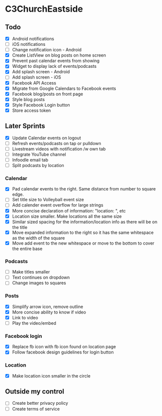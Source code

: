 # C3ChurchEastside

## Todo

- [x] Android notifications
- [ ] iOS notifications
- [ ] Change notification icon - Android
- [x] Create ListView on blog posts on home screen
- [x] Prevent past calendar events from showing
- [x] Widget to display lack of events/podcasts
- [x] Add splash screen - Android
- [ ] Add splash screen - iOS
- [X] Facebook API Access
- [x] Migrate from Google Calendars to Facebook events
- [x] Facebook blog/posts on front page
- [x] Style blog posts
- [x] Style Facebook Login button
- [x] Store access token

## Later Sprints

- [x] Update Calendar events on logout
- [ ] Refresh events/podcasts on tap or pulldown
- [ ] Livestream videos with notification /w own tab
- [ ] Integrate YouTube channel
- [ ] Infoodle email tab
- [ ] Split podcasts by location

### Calendar
- [x] Pad calendar events to the right. Same distance from number to square edge.
- [ ] Set title size to Volleyball event size
- [ ] Add calender event overflow for large strings
- [x] More concise declaration of information: "location: ", etc
- [x] Location size smaller. Make locations all the same size
- [x] Similar sized spacing for the information/location info as there will be on the title
- [x] Move expanded information to the right so it has the same whitespace as the width of the square
- [x] Move add event to the new whitespace or move to the bottom to cover the entire base

### Podcasts
- [ ] Make titles smaller
- [ ] Text continues on dropdown
- [ ] Change images to squares

### Posts
- [x] Simplify arrow icon, remove outline
- [x] More concise ability to know if video
- [x] Link to video
- [ ] Play the video/embed

### Facebook login
- [x] Replace fb icon with fb icon found on location page
- [x] Follow facebook design guidelines for login button 

### Location
- [x] Make location icon smaller in the circle

## Outside my control

- [ ] Create better privacy policy
- [ ] Create terms of service